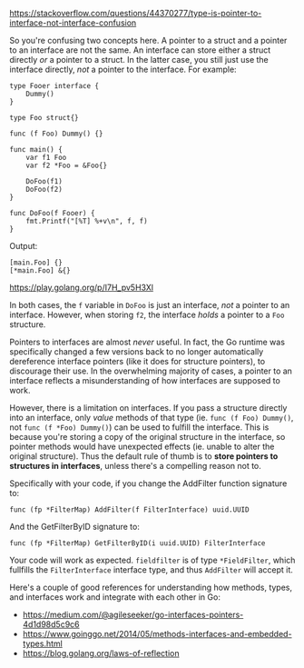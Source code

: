 https://stackoverflow.com/questions/44370277/type-is-pointer-to-interface-not-interface-confusion

So you're confusing two concepts here.  A pointer to a struct and a pointer to an interface are not the same.  An interface can store either a struct directly _or_ a pointer to a struct.  In the latter case, you still just use the interface directly, _not_ a pointer to the interface.  For example:

    type Fooer interface {
    	Dummy()
    }
    
    type Foo struct{}
    
    func (f Foo) Dummy() {}
    
    func main() {
    	var f1 Foo
    	var f2 *Foo = &Foo{}
    
    	DoFoo(f1)
    	DoFoo(f2)
    }
    
    func DoFoo(f Fooer) {
    	fmt.Printf("[%T] %+v\n", f, f)
    }

Output:

    [main.Foo] {}
    [*main.Foo] &{}

https://play.golang.org/p/I7H_pv5H3Xl

In both cases, the `f` variable in `DoFoo` is just an interface, _not_ a pointer to an interface.  However, when storing `f2`, the interface _holds_ a pointer to a `Foo` structure.

Pointers to interfaces are almost _never_ useful.  In fact, the Go runtime was specifically changed a few versions back to no longer automatically dereference interface pointers (like it does for structure pointers), to discourage their use.  In the overwhelming majority of cases, a pointer to an interface reflects a misunderstanding of how interfaces are supposed to work.

However, there is a limitation on interfaces.  If you pass a structure directly into an interface, only _value_ methods of that type (ie. `func (f Foo) Dummy()`, not `func (f *Foo) Dummy()`) can be used to fulfill the interface.  This is because you're storing a copy of the original structure in the interface, so pointer methods would have unexpected effects (ie. unable to alter the original structure).  Thus the default rule of thumb is to **store pointers to structures in interfaces**, unless there's a compelling reason not to.

Specifically with your code, if you change the AddFilter function signature to:

    func (fp *FilterMap) AddFilter(f FilterInterface) uuid.UUID

And the GetFilterByID signature to:

    func (fp *FilterMap) GetFilterByID(i uuid.UUID) FilterInterface

Your code will work as expected.  `fieldfilter` is of type `*FieldFilter`, which fullfills the `FilterInterface` interface type, and thus `AddFilter` will accept it.

Here's a couple of good references for understanding how methods, types, and interfaces work and integrate with each other in Go:

* https://medium.com/@agileseeker/go-interfaces-pointers-4d1d98d5c9c6
* https://www.goinggo.net/2014/05/methods-interfaces-and-embedded-types.html
* https://blog.golang.org/laws-of-reflection